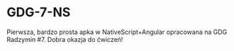 # GDG-7-NS
Pierwsza, bardzo prosta apka w NativeScript+Angular opracowana na GDG Radzymin #7.
Dobra okazja do ćwiczeń!


